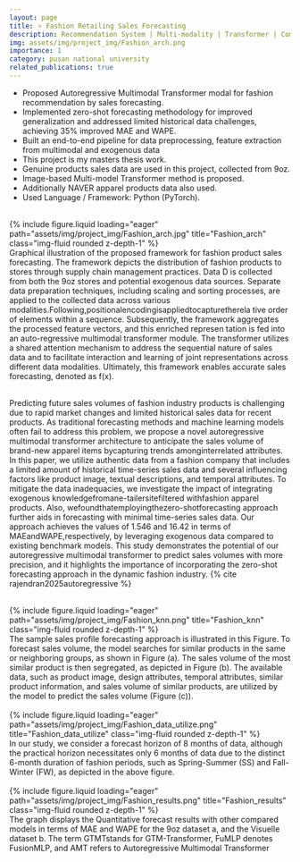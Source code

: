 ```yaml
---
layout: page
title: ⭐ Fashion Retailing Sales Forecasting
description: Recommendation System | Multi-modality | Transformer | Computer Vision | Natural Language Processing | Master's thesis work
img: assets/img/project_img/Fashion_arch.png
importance: 1
category: pusan national university
related_publications: true
---
```


*  Proposed Autoregressive Multimodal Transformer modal for fashion recommendation by sales forecasting.
* Implemented zero-shot forecasting methodology for improved generalization and addressed limited historical data challenges, achieving 35% improved MAE and WAPE.
* Built an end-to-end pipeline for data preprocessing, feature extraction from multimodal and exogenous data
* This project is my masters thesis work.
* Genuine products sales data are used in this project, collected from 9oz.
* Image-based Multi-model Transformer method is proposed.
* Additionally NAVER apparel products data also used.
* Used Language / Framework: Python (PyTorch).

<br/>
<div class="row justify-content-sm-center">
    <div class="col-sm-6 mt-3 mt-md-0">
        {% include figure.liquid loading="eager" path="assets/img/project_img/Fashion_arch.jpg" title="Fashion_arch" class="img-fluid rounded z-depth-1" %}
    </div>
</div>
<div class="caption">
     Graphical illustration of the proposed framework for fashion
 product sales forecasting. The framework depicts the distribution of
 fashion products to stores through supply chain management practices.
 Data D is collected from both the 9oz stores and potential exogenous
 data sources. Separate data preparation techniques, including scaling
 and sorting processes, are applied to the collected data across various
 modalities.Following,positionalencodingisappliedtocapturetherela
tive order of elements within a sequence. Subsequently, the framework
 aggregates the processed feature vectors, and this enriched represen
tation is fed into an auto-regressive multimodal transformer module.
 The transformer utilizes a shared attention mechanism to address the
 sequential nature of sales data and to facilitate interaction and learning
 of joint representations across different data modalities. Ultimately, this
 framework enables accurate sales forecasting, denoted as f(x).
</div>
<br/>

<p>  Predicting future sales volumes of fashion industry products is challenging due to rapid market changes and limited historical
 sales data for recent products. As traditional forecasting methods and machine learning models often fail to address this
 problem, we propose a novel autoregressive multimodal transformer architecture to anticipate the sales volume of brand-new
 apparel items bycapturing trends amonginterrelated attributes. In this paper, we utilize authentic data from a fashion company
 that includes a limited amount of historical time-series sales data and several influencing factors like product image, textual
 descriptions, and temporal attributes. To mitigate the data inadequacies, we investigate the impact of integrating exogenous
 knowledgefromane-tailersitefiltered withfashion apparel products. Also, wefoundthatemployingthezero-shotforecasting
 approach further aids in forecasting with minimal time-series sales data. Our approach achieves the values of 1.546 and 16.42
 in terms of MAEandWAPE,respectively, by leveraging exogenous data compared to existing benchmark models. This study
 demonstrates the potential of our autoregressive multimodal transformer to predict sales volumes with more precision, and it
 highlights the importance of incorporating the zero-shot forecasting approach in the dynamic fashion industry. {% cite rajendran2025autoregressive %} </p>

 <br/>
<div class="row justify-content-sm-center">
    <div class="col-sm-6 mt-3 mt-md-0">
        {% include figure.liquid loading="eager" path="assets/img/project_img/Fashion_knn.png" title="Fashion_knn" class="img-fluid rounded z-depth-1" %}
    </div>
</div>
<div class="caption">
    The sample sales profile forecasting approach is 
illustrated in this Figure.  To forecast sales volume, the 
model searches for similar products in the same or 
neighboring groups, as shown in Figure (a). The sales 
volume of the most similar product is then segregated, 
as depicted in Figure (b). The available data, such as 
product image, design attributes, temporal attributes, 
similar product information, and sales volume of 
similar products, are utilized by the model to predict 
the sales volume (Figure (c)). 
</div>
<br/>

<div class="row justify-content-sm-center">
    <div class="col-sm-6 mt-3 mt-md-0">
        {% include figure.liquid loading="eager" path="assets/img/project_img/Fashion_data_utilize.png" title="Fashion_data_utilize" class="img-fluid rounded z-depth-1" %}
    </div>
</div>
<div class="caption">
     In our study, we consider a forecast 
horizon of 8 months of data, although the practical 
horizon necessitates only 6 months of data due to the 
distinct 6-month duration of fashion periods, such as 
Spring-Summer (SS) and Fall-Winter (FW), as 
depicted in the above figure.
</div>
<br/>

<div class="row justify-content-sm-center">
    <div class="col-sm-6 mt-3 mt-md-0">
        {% include figure.liquid loading="eager" path="assets/img/project_img/Fashion_results.png" title="Fashion_results" class="img-fluid rounded z-depth-1" %}
    </div>
</div>
<div class="caption">
    The graph displays the
 Quantitative forecast results
 with other compared models in
 terms of MAE and WAPE for
 the 9oz dataset a, and the
 Visuelle dataset b. The term
 GTMTstands for
 GTM-Transformer, FuMLP
 denotes FusionMLP, and AMT
 refers to Autoregressive
 Multimodal Transformer
</div>
<br/>